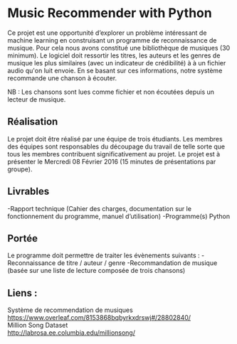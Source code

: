 # Music Recommender with Python

Ce projet est une opportunité d’explorer un problème intéressant de machine learning en construisant un programme de reconnaissance de musique. Pour cela nous avons constitué une bibliothèque de musiques (30 minimum). Le logiciel doit ressortir
les titres, les auteurs et les genres de musique les plus similaires (avec un indicateur de crédibilité) à à un fichier audio qu'on luit envoie. En se basant sur ces informations, notre système recommande une chanson à écouter.

NB : Les chansons sont lues comme fichier et non écoutées depuis un lecteur de musique. 

## Réalisation
Le projet doit être réalisé par une équipe de trois étudiants. Les membres des équipes sont
responsables du découpage du travail de telle sorte que tous les membres contribuent
significativement au projet.
Le projet est à présenter le Mercredi 08 Février 2016 (15 minutes de présentations par groupe).

## Livrables
-Rapport technique (Cahier des charges, documentation sur le fonctionnement du programme,
manuel d’utilisation)
-Programme(s) Python

## Portée
Le programme doit permettre de traiter les évènements suivants :
-Reconnaissance de titre / auteur / genre
-Recommandation de musique (basée sur une liste de lecture composée de trois chansons) 

## Liens :
Système de recommendation de musiques <br/>
https://www.overleaf.com/8153868bqbyrkxdrswj#/28802840/ <br/>
Million Song Dataset <br/>
http://labrosa.ee.columbia.edu/millionsong/

